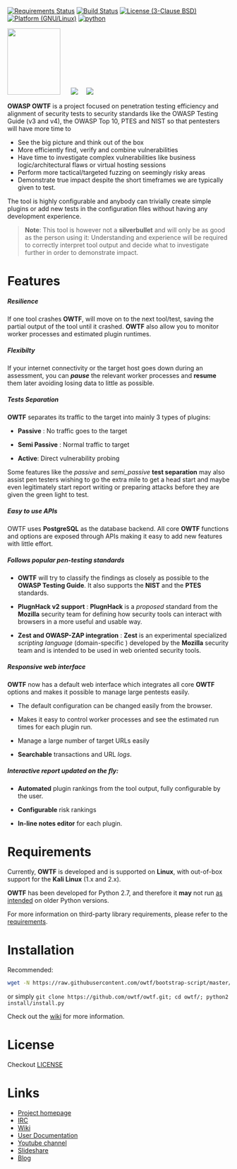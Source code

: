 [![Requirements Status](https://requires.io/github/owtf/owtf/requirements.svg?branch=develop)](https://requires.io/github/owtf/owtf/requirements/?branch=develop)
[![Build Status](https://travis-ci.org/owtf/owtf.svg?branch=develop)](https://travis-ci.org/owtf/owtf)
[![License (3-Clause BSD)](https://img.shields.io/badge/license-BSD%203--Clause-blue.svg?style=flat-square)](http://opensource.org/licenses/BSD-3-Clause)
[![Platform (GNU/Linux)](https://img.shields.io/badge/platform-GNU/Linux-red.svg?style=flat-square)](http://www.kernel.org)
[![python](https://img.shields.io/badge/python-2.7-blue.svg)](https://www.python.org/downloads/)

<img src="https://www.owasp.org/images/7/73/OWTFLogo.png" height="150" width="120" />&nbsp;&nbsp;&nbsp;&nbsp;&nbsp;&nbsp;![](https://www.owasp.org/images/5/59/Project_Type_Files_TOOL.jpg)&nbsp;&nbsp;&nbsp;&nbsp;&nbsp;![](https://www.owasp.org/images/d/dd/Mature_projects.png)

**OWASP OWTF** is a project focused on penetration testing efficiency and alignment of security tests to security standards like the OWASP Testing Guide (v3 and v4), the OWASP Top 10, PTES and NIST so that pentesters will have more time to

- See the big picture and think out of the box
- More efficiently find, verify and combine vulnerabilities
- Have time to investigate complex vulnerabilities like business logic/architectural flaws or virtual hosting sessions
- Perform more tactical/targeted fuzzing on seemingly risky areas
- Demonstrate true impact despite the short timeframes we are typically given to test.


The tool is highly configurable and anybody can trivially create simple plugins or add new tests in the configuration files without having any development experience.

> **Note**: This tool is however not a **silverbullet** and will only be as good as the   person using it: Understanding and experience will be required to correctly interpret tool output and decide what to investigate further in order to demonstrate impact.


Features
===

##### Resilience

If one tool crashes **OWTF**,  will move on to the next tool/test, saving the partial output of the tool until it crashed. **OWTF** also allow you to monitor worker processes and estimated plugin runtimes.

##### Flexibilty
If your internet connectivity or the target host goes down during an assessment, you can ***pause*** the relevant worker processes and **resume** them later avoiding losing data to little as possible.


##### Tests Separation

**OWTF** separates its traffic to the target into mainly 3 types of plugins:

- **Passive** : No traffic goes to the target

- **Semi Passive** : Normal traffic to target

- **Active**:  Direct vulnerability probing

Some features like the *passive* and *semi_passive* **test separation** may also assist pen testers wishing to go the extra mile to get a head start and maybe even legitimately start report writing or preparing attacks before they are given the green light to test.


##### Easy to use APIs

OWTF uses **PostgreSQL** as the database backend. All core **OWTF** functions and options are exposed through APIs making it easy to add new features with little effort.


##### Follows popular pen-testing standards

- **OWTF** will try to classify the findings as closely as possible to the **OWASP Testing Guide**. It also supports the **NIST** and the **PTES** standards.

- **PlugnHack v2 support** :  **PlugnHack** is a *proposed* standard from the **Mozilla** security team for defining how security tools can interact with browsers in a more useful and usable way.

- **Zest and OWASP-ZAP integration** : **Zest** is an experimental specialized *scripting language* (domain-specific ) developed by the **Mozilla** security team and is intended to be used in web oriented security tools.


##### Responsive web interface

**OWTF** now has a default web interface which integrates all core **OWTF** options and makes it possible to manage large pentests easily.

- The default configuration can be changed easily from the browser.

- Makes it easy to control worker processes and see the estimated run times for each plugin run.

- Manage a large number of target URLs easily

- **Searchable** transactions and URL *logs*.


##### Interactive report updated on the fly:

- **Automated** plugin rankings from the tool output, fully configurable by the user.

-  **Configurable** risk rankings

- **In-line notes  editor** for each plugin.


Requirements
===

Currently, **OWTF** is developed and is supported on **Linux**, with out-of-box support for the **Kali Linux** (1.x and 2.x).

**OWTF** has been developed for Python 2.7, and therefore it **may** not run <u>as intended</u> on older Python versions.

For more information on third-party library requirements, please refer to the [requirements](https://github.com/owtf/owtf/blob/e8270f2b26e6846366dda9b622c694fa9342e1bf/install/owtf.pip).

Installation
===

Recommended:

```bash
wget -N https://raw.githubusercontent.com/owtf/bootstrap-script/master/bootstrap.sh; bash bootstrap.sh
```

or simply `git clone https://github.com/owtf/owtf.git; cd owtf/; python2 install/install.py`

Check out the [wiki](https://github.com/owtf/owtf/wiki/OWASP-OWTF-Installation) for more information.

License
===

Checkout [LICENSE](LICENSE)

Links
===

- [Project homepage](http://owtf.github.io/)
- [IRC](http://webchat.freenode.net/?randomnick=1&channels=%23owtf&prompt=1&uio=MTE9MjM20f)
- [Wiki](https://www.owasp.org/index.php/OWASP_OWTF)
- [User Documentation](http://docs.owtf.org/en/latest/)
- [Youtube channel](https://www.youtube.com/user/owtfproject)
- [Slideshare](http://www.slideshare.net/abrahamaranguren/presentations)
- [Blog](http://blog.7-a.org/search/label/OWTF)
